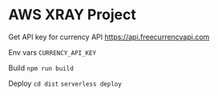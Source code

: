 # AWS XRAY Project

Get API key for currency API 
https://api.freecurrencyapi.com

Env vars
`CURRENCY_API_KEY`

Build
`npm run build`

Deploy
`cd dist`
`serverless deploy`